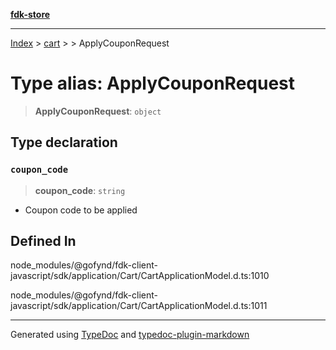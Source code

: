 [**fdk-store**](../../../README.md)
***

[Index](../../../API.md) > [cart](../../README.md) > [<internal>](../README.md) > ApplyCouponRequest

# Type alias: ApplyCouponRequest

> **ApplyCouponRequest**: `object`

## Type declaration

### `coupon_code`

> **coupon\_code**: `string`

- Coupon code to be applied

## Defined In

node\_modules/@gofynd/fdk-client-javascript/sdk/application/Cart/CartApplicationModel.d.ts:1010

node\_modules/@gofynd/fdk-client-javascript/sdk/application/Cart/CartApplicationModel.d.ts:1011

***
Generated using [TypeDoc](https://typedoc.org/) and [typedoc-plugin-markdown](https://www.npmjs.com/package/typedoc-plugin-markdown)
